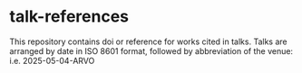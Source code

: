 # talk-references
This repository contains doi or reference for works cited in talks. Talks are arranged by date in ISO 8601 format, followed by abbreviation of the venue: i.e. 2025-05-04-ARVO
